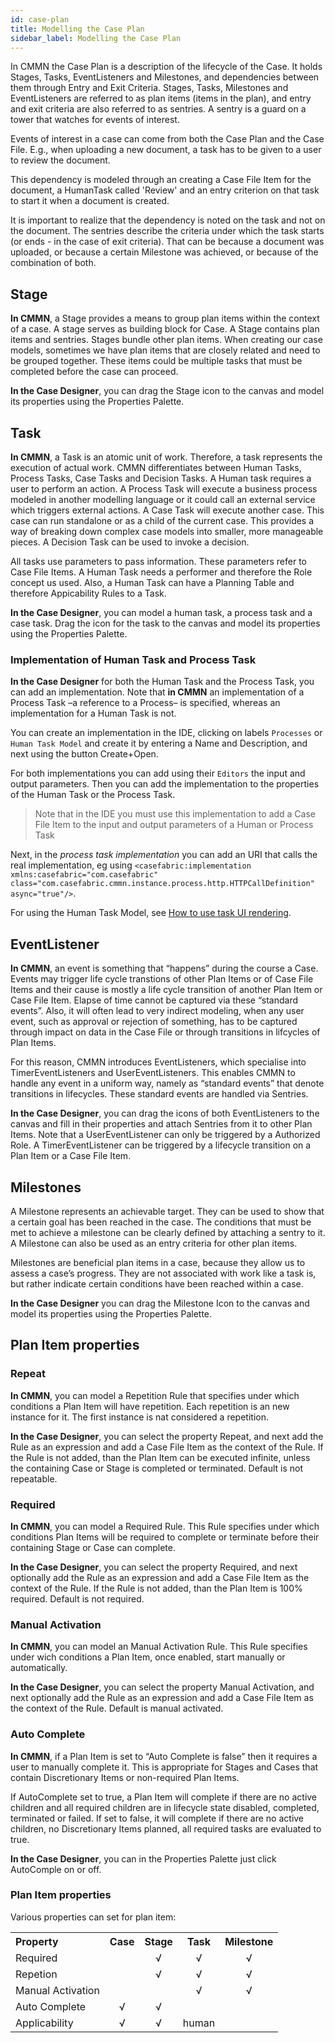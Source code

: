 ```yaml
---
id: case-plan
title: Modelling the Case Plan
sidebar_label: Modelling the Case Plan
---
```


In CMMN the Case Plan is a description of the lifecycle of the Case. It holds Stages, Tasks, EventListeners and Milestones, and dependencies between them through Entry and Exit Criteria. Stages, Tasks, Milestones and EventListeners are referred to as plan items (items in the plan), and entry and exit criteria are also referred to as sentries. A sentry is a guard on a tower that watches for events of interest.

Events of interest in a case can come from both the Case Plan and the Case File. E.g., when uploading a new document, a task has to be given to a user to review the document.

This dependency is modeled through an creating a Case File Item for the document, a HumanTask called 'Review' and an entry criterion on that task to start it when a document is created.

It is important to realize that the dependency is noted on the task and not on the document. The sentries describe the criteria under which the task starts (or ends - in the case of exit criteria). That can be because a document was uploaded, or because a certain Milestone was achieved, or because of the combination of both.


## Stage

**In CMMN**, a Stage provides a means to group plan items within the context of a case. A stage serves as building block for Case. A Stage contains plan items and sentries. Stages bundle other plan items. When creating our case models, sometimes we have plan items that are closely related and need to be grouped together. These items could be multiple tasks that must be completed before the case can proceed.

**In the Case Designer**, you can drag the Stage icon to the canvas and model its properties using the Properties Palette.

## Task

**In CMMN**, a Task is an atomic unit of work. Therefore, a task represents the execution of actual work. CMMN differentiates between Human Tasks, Process Tasks, Case Tasks and Decision Tasks. A Human task requires a user to perform an action. A Process Task will execute a business process modeled in another modelling language or it could call an external service which triggers external actions. A Case Task will execute another case. This case can run standalone or as a child of the current case. This provides a way of breaking down complex case models into smaller, more manageable pieces. A Decision Task can be used to invoke a decision. 

All tasks use parameters to pass information. These parameters refer to Case File Items. A Human Task needs a performer and therefore the Role concept us used. Also, a Human Task can have a Planning Table and therefore Appicability Rules to a Task.

**In the Case Designer**, you can model a human task, a process task and a case task. Drag the icon for the task to the canvas and model its properties using the Properties Palette.

### Implementation of Human Task and Process Task
**In the Case Designer** for both the Human Task and the Process Task, you can add an implementation. Note that **in CMMN** an implementation of a Process Task –a reference to a Process– is specified, whereas an implementation for a Human Task is not.

You can create an implementation in the IDE, clicking on labels `Processes` or `Human Task Model` and create it by entering a Name and Description, and next using the button Create+Open.

For both implementations you can add using their `Editors` the input and output parameters. Then you can add the implementation to the properties of the Human Task or the Process Task.

> Note that in the IDE you must use this implementation to add a Case File Item to the input and output parameters of a Human or Process Task

Next, in the *process task implementation* you can add an URI that calls the real implementation, eg using `<casefabric:implementation xmlns:casefabric="com.casefabric" class="com.casefabric.cmmn.instance.process.http.HTTPCallDefinition" async="true"/>`.

For using the Human Task Model, see [How to use task UI rendering](../getting-started/genericUIHTM).
​

## EventListener

**In CMMN**, an event is something that “happens” during the course a Case. Events may trigger life cycle transtions of other Plan Items or of Case File Items and their cause is mostly a life cycle transition of another Plan Item or Case File Item. Elapse of time cannot be captured via these “standard events”. Also, it will often lead to very indirect modeling, when any user event, such as approval or rejection of something, has to be captured through impact on data in the Case File or through transitions in lifcycles of Plan Items.

For this reason, CMMN introduces EventListeners, which specialise into TimerEventListeners and UserEventListeners. This enables CMMN to handle any event in a uniform way, namely as “standard events” that denote transitions in lifecycles. These standard events are handled via Sentries.

**In the Case Designer**, you can drag the icons of both EventListeners to the canvas and fill in their properties and attach Sentries from it to other Plan Items. Note that a UserEventListener can only be triggered by a Authorized Role. A TimerEventListener can be triggered by a lifecycle transition on a Plan Item or a Case File Item. 

## Milestones

A Milestone represents an achievable target. They can be used to show that a certain goal has been reached in the case. The conditions that must be met to achieve a milestone can be clearly defined by attaching a sentry to it. A Milestone can also be used as an entry criteria for other plan items. 

Milestones are beneficial plan items in a case, because they allow us to assess a case’s progress. They are not associated with work like a task is, but rather indicate certain conditions have been reached within a case.

**In the Case Designer** you can drag the Milestone Icon to the canvas and model its properties using the Properties Palette.

## Plan Item properties

### Repeat

**In CMMN**, you can model a Repetition Rule that specifies under which conditions a Plan Item will have repetition. Each repetition is an new instance for it. The first instance is nat considered a repetition.

**In the Case Designer**, you can select the property Repeat, and next add the Rule as an expression and add a Case File Item as the context of the Rule. If the Rule is not added, than the Plan Item can be executed infinite, unless the containing Case or Stage is completed or terminated. Default is not repeatable.

### Required

**In CMMN**, you can model a Required Rule. This Rule specifies under which conditions Plan Items will be required to complete or terminate before their containing Stage or Case can complete.

**In the Case Designer**, you can select the property Required, and next optionally add the Rule as an expression and add a Case File Item as the context of the Rule. If the Rule is not added, than the Plan Item is 100% required. Default is not required.

### Manual Activation

**In CMMN**, you can model an Manual Activation Rule. This Rule specifies under wich conditions a Plan Item, once enabled, start manually or automatically.

**In the Case Designer**, you can select the property Manual Activation, and next optionally add the Rule as an expression and add a Case File Item as the context of the Rule. Default is manual activated.

### Auto Complete

**In CMMN**, if a Plan Item is set to “Auto Complete is false” then it requires a user to manually complete it. This is appropriate for Stages and Cases that contain Discretionary Items or non-required Plan Items. 

If AutoComplete set to true, a Plan Item will complete if there are no active children and all required children are in lifecycle state disabled, completed, terminated or failed. If set to false, it will complete if there are no active children, no Discretionary Items planned, all required tasks are evaluated to true.

**In the Case Designer**, you can in the Properties Palette just click AutoComple on or off.

### Plan Item properties

Various properties can set for plan item:

<table>
  <tr>
    <th style="text-align:left;">Property</th>
    <th style="text-align:center;">Case</th>
    <th style="text-align:center;">Stage</th>
    <th style="text-align:center;">Task</th>
    <th style="text-align:center;">Milestone</th>
  </tr>
  <tr>
    <td style="text-align:left;">Required</td>
    <td style="text-align:center;"> </td>
    <td style="text-align:center;">√</td>
    <td style="text-align:center;">√</td>
    <td style="text-align:center;">√</td>
  </tr>
  <tr>
    <td style="text-align:left;">Repetion</td>
    <td style="text-align:center;"> </td>
    <td style="text-align:center;">√</td>
    <td style="text-align:center;">√</td>
    <td style="text-align:center;">√</td>
  </tr>
  <tr>
    <td style="text-align:left;">Manual Activation</td>
    <td style="text-align:center;"> </td>
    <td style="text-align:center;"></td>
    <td style="text-align:center;">√</td>
    <td style="text-align:center;">√</td>
  </tr>
  <tr>
    <td style="text-align:left;">Auto Complete</td>
    <td style="text-align:center;">√</td>
    <td style="text-align:center;">√</td>
    <td style="text-align:center;"></td>
    <td style="text-align:center;"></td>
  </tr>
  <tr>
    <td style="text-align:left;">Applicability</td>
    <td style="text-align:center;">√</td>
    <td style="text-align:center;">√</td>
    <td style="text-align:center;">human</td>
    <td style="text-align:center;"></td>
  </tr>
</table>
